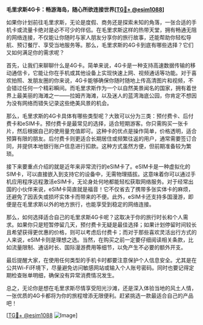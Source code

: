 **毛里求斯4G卡：畅游海岛，随心所欲连接世界[[TG💪+ @esim1088](https://t.me/s/esim1088)]**

如果你计划前往毛里求斯，无论是度假、商务还是探索未知的角落，一张合适的手机卡或流量卡绝对是必不可少的伴侣。在毛里求斯这样的热带天堂，拥有畅通无阻的网络连接，不仅能让你随时与家人朋友分享你的旅行故事，还能帮助你轻松导航、预订餐厅、享受当地服务等。那么，毛里求斯的4G卡到底有哪些选择？它们又如何满足你的需求呢？

首先，让我们来聊聊什么是4G卡。简单来说，4G卡是一种支持高速数据传输的移动通信卡，它能让你在手机或其他设备上实现快速上网、视频通话等功能。对于喜欢拍照、发朋友圈的你来说，4G卡能够确保你随时随地上传高清图片和视频，不会错过任何一个精彩瞬间。而毛里求斯作为一个以自然美景闻名的国家，拥有着世界上最美丽的海滩之一——拉姆齐海滩，以及迷人的蓝湾海底公园，你肯定不想因为没有网络而错失记录这些绝美风景的机会。

那么，毛里求斯的4G卡具体有哪些类型呢？大致可以分为三类：预付费卡、后付费卡和eSIM卡。预付费卡是最常见的选择，适合短期游客。你只需购买一张卡片，然后根据自己的使用量充值即可。这种卡的优点是操作简单，价格透明，适合预算有限的朋友。后付费卡则更适合长期居住或频繁往返的用户，通常需要签订合同，并提供本地银行账户信息进行扣款。这种方式虽然方便，但前期准备较为繁琐。

接下来要重点介绍的就是近年来非常流行的eSIM卡了。eSIM卡是一种虚拟化的SIM卡，可以直接嵌入到支持它的设备中，无需物理插拔。这意味着你可以通过手机应用程序远程激活eSIM卡，无论身处何地都能轻松获取网络服务。对于经常出国的小伙伴来说，eSIM卡简直就是福音！它不仅省去了携带多张实体卡的麻烦，还避免了因丢失或损坏实体卡而带来的不便。此外，eSIM卡还支持多国漫游，即便是在毛里求斯以外的地方旅行，也能享受到稳定的网络连接。

那么，如何选择适合自己的毛里求斯4G卡呢？这取决于你的旅行时长和个人需求。如果你只是短暂停留几天，预付费卡无疑是最佳选择；如果计划停留时间较长且希望获得更优惠的价格，则可以考虑后付费卡；而对于那些喜欢灵活出行方式的人来说，eSIM卡则是理想之选。当然，在购买之前一定要仔细阅读相关条款，比如流量限制、通话时长、国际漫游费用等细节，以免产生不必要的额外开支。

最后提醒大家，在使用任何类型的手机卡时都要注意保护个人信息安全。尤其是在公共Wi-Fi环境下，尽量避免访问敏感网站或输入个人账号密码。同时也要记得定期检查账单明细，确保没有异常消费情况发生。

总之，无论你是想在毛里求斯尽情享受阳光沙滩，还是深入体验当地的风土人情，一张优质的4G卡都将为你的旅程增添无限便利。赶紧挑选一款最适合自己的产品吧！

[[TG💪+ @esim1088](https://t.me/s/esim1088) ![Image](https://i.postimg.cc/4NQfJmqS/Snipaste-2025-05-13-00-14-12.png)]